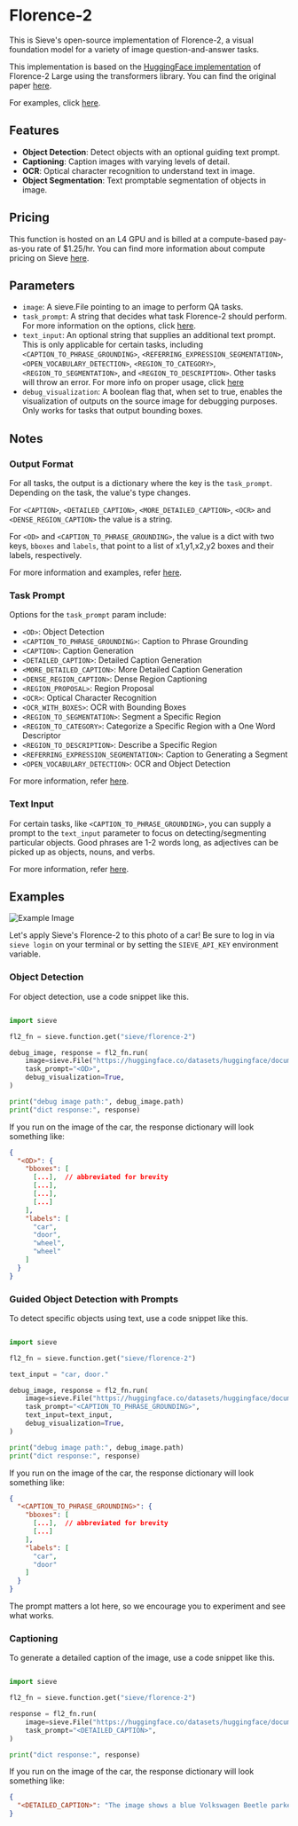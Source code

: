 # Florence-2

This is Sieve's open-source implementation of Florence-2, a visual foundation model for a variety of image question-and-answer tasks. 

This implementation is based on the [HuggingFace implementation](https://huggingface.co/microsoft/Florence-2-large) of Florence-2 Large using the transformers library. You can find the original paper [here](https://arxiv.org/pdf/2311.06242).

For examples, click [here](#examples).

## Features
- **Object Detection**: Detect objects with an optional guiding text prompt.
- **Captioning**: Caption images with varying levels of detail.
- **OCR**: Optical character recognition to understand text in image.
- **Object Segmentation**: Text promptable segmentation of objects in image.

## Pricing
This function is hosted on an L4 GPU and is billed at a compute-based pay-as-you rate of $1.25/hr. You can find more information about compute pricing on Sieve [here](https://www.sievedata.com/pricing).

## Parameters

- `image`: A sieve.File pointing to an image to perform QA tasks.
- `task_prompt`: A string that decides what task Florence-2 should perform. For more information on the options, click [here](#task-prompt).
- `text_input`: An optional string that supplies an additional text prompt. This is only applicable for certain tasks, including `<CAPTION_TO_PHRASE_GROUNDING>`, `<REFERRING_EXPRESSION_SEGMENTATION>`, `<OPEN_VOCABULARY_DETECTION>`, `<REGION_TO_CATEGORY>`, `<REGION_TO_SEGMENTATION>`, and `<REGION_TO_DESCRIPTION>`. Other tasks will throw an error. For more info on proper usage, click [here](#text-input)
- `debug_visualization`: A boolean flag that, when set to true, enables the visualization of outputs on the source image for debugging purposes. Only works for tasks that output bounding boxes.

## Notes

### Output Format

For all tasks, the output is a dictionary where the key is the `task_prompt`. Depending on the task, the value's type changes.

For `<CAPTION>`, `<DETAILED_CAPTION>`, `<MORE_DETAILED_CAPTION>`, `<OCR>` and `<DENSE_REGION_CAPTION>` the value is a string.

For `<OD>` and `<CAPTION_TO_PHRASE_GROUNDING>`, the value is a dict with two keys, `bboxes` and `labels`, that point to a list of x1,y1,x2,y2 boxes and their labels, respectively.

For more information and examples, refer [here](https://huggingface.co/microsoft/Florence-2-large/blob/main/sample_inference.ipynb).

### Task Prompt

Options for the `task_prompt` param include:
- `<OD>`: Object Detection
- `<CAPTION_TO_PHRASE_GROUNDING>`: Caption to Phrase Grounding
- `<CAPTION>`: Caption Generation
- `<DETAILED_CAPTION>`: Detailed Caption Generation
- `<MORE_DETAILED_CAPTION>`: More Detailed Caption Generation
- `<DENSE_REGION_CAPTION>`: Dense Region Captioning
- `<REGION_PROPOSAL>`: Region Proposal
- `<OCR>`: Optical Character Recognition
- `<OCR_WITH_BOXES>`: OCR with Bounding Boxes
- `<REGION_TO_SEGMENTATION>`: Segment a Specific Region
- `<REGION_TO_CATEGORY>`: Categorize a Specific Region with a One Word Descriptor
- `<REGION_TO_DESCRIPTION>`: Describe a Specific Region
- `<REFERRING_EXPRESSION_SEGMENTATION>`: Caption to Generating a Segment
- `<OPEN_VOCABULARY_DETECTION>`: OCR and Object Detection

For more information, refer [here](https://huggingface.co/microsoft/Florence-2-large/blob/main/sample_inference.ipynb).

### Text Input

For certain tasks, like `<CAPTION_TO_PHRASE_GROUNDING>`, you can supply a prompt to the `text_input` parameter to focus on detecting/segmenting particular objects. Good phrases are 1-2 words long, as adjectives can be picked up as objects, nouns, and verbs.

For more information, refer [here](https://huggingface.co/microsoft/Florence-2-large/blob/main/sample_inference.ipynb).

## Examples

![Example Image](https://huggingface.co/datasets/huggingface/documentation-images/resolve/main/transformers/tasks/car.jpg?download=true)

Let's apply Sieve's Florence-2 to this photo of a car! Be sure to log in via `sieve login` on your terminal or by setting the `SIEVE_API_KEY` environment variable.

### Object Detection

For object detection, use a code snippet like this. 

```python

import sieve

fl2_fn = sieve.function.get("sieve/florence-2")

debug_image, response = fl2_fn.run(
    image=sieve.File("https://huggingface.co/datasets/huggingface/documentation-images/resolve/main/transformers/tasks/car.jpg?download=true"),
    task_prompt="<OD>",
    debug_visualization=True,
)

print("debug image path:", debug_image.path)
print("dict response:", response)
```

If you run on the image of the car, the response dictionary will look something like:

```json
{
  "<OD>": {
    "bboxes": [
      [...],  // abbreviated for brevity
      [...],
      [...],
      [...]
    ],
    "labels": [
      "car",
      "door",
      "wheel",
      "wheel"
    ]
  }
}
```

### Guided Object Detection with Prompts

To detect specific objects using text, use a code snippet like this.

```python

import sieve

fl2_fn = sieve.function.get("sieve/florence-2")

text_input = "car, door."

debug_image, response = fl2_fn.run(
    image=sieve.File("https://huggingface.co/datasets/huggingface/documentation-images/resolve/main/transformers/tasks/car.jpg?download=true"),
    task_prompt="<CAPTION_TO_PHRASE_GROUNDING>",
    text_input=text_input,
    debug_visualization=True,
)

print("debug image path:", debug_image.path)
print("dict response:", response)
```

If you run on the image of the car, the response dictionary will look something like:

```json
{
  "<CAPTION_TO_PHRASE_GROUNDING>": {
    "bboxes": [
      [...],  // abbreviated for brevity
      [...]
    ],
    "labels": [
      "car",
      "door"
    ]
  }
}

```

The prompt matters a lot here, so we encourage you to experiment and see what works.

### Captioning

To generate a detailed caption of the image, use a code snippet like this.

```python

import sieve

fl2_fn = sieve.function.get("sieve/florence-2")

response = fl2_fn.run(
    image=sieve.File("https://huggingface.co/datasets/huggingface/documentation-images/resolve/main/transformers/tasks/car.jpg?download=true"),
    task_prompt="<DETAILED_CAPTION>",
)

print("dict response:", response)
```

If you run on the image of the car, the response dictionary will look something like:

```json
{
  "<DETAILED_CAPTION>": "The image shows a blue Volkswagen Beetle parked in front of a yellow building with two brown doors, surrounded by trees and a clear blue sky."
}
```

